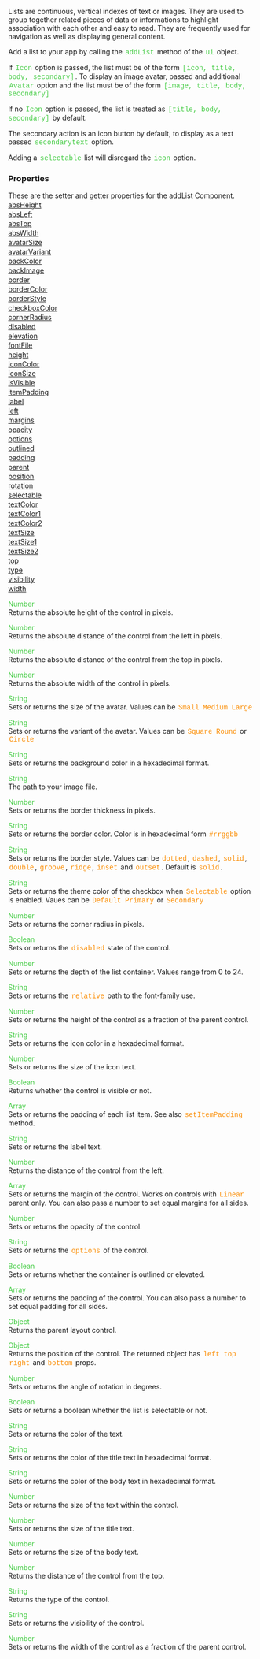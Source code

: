 Lists are continuous, vertical indexes of text or images. They are used to group together related pieces of data or informations to highlight association with each other and easy to read. They are frequently used for navigation as well as displaying general content.

 Add a list to your app by calling the <span style="color:#4c4; font-family:Courier, monospace; font-size:100%; padding:0px 2px;">addList</span> method of the <span style="color:#4c4; font-family:Courier, monospace; font-size:100%; padding:0px 2px;">ui</span> object.

 If <span style="color:#4c4; font-family:Courier, monospace; font-size:100%; padding:0px 2px;">Icon</span> option is passed, the list must be of the form <span style="color:#4c4; font-family:Courier, monospace; font-size:100%; padding:0px 2px;">[icon, title, body, secondary]</span>. To display an image avatar, passed and additional <span style="color:#4c4; font-family:Courier, monospace; font-size:100%; padding:0px 2px;">Avatar</span> option and the list must be of the form <span style="color:#4c4; font-family:Courier, monospace; font-size:100%; padding:0px 2px;">[image, title, body, secondary]</span>

 If no <span style="color:#4c4; font-family:Courier, monospace; font-size:100%; padding:0px 2px;">Icon</span> option is passed, the list is treated as <span style="color:#4c4; font-family:Courier, monospace; font-size:100%; padding:0px 2px;">[title, body, secondary]</span> by default.

 The secondary action is an icon button by default, to display as a text passed <span style="color:#4c4; font-family:Courier, monospace; font-size:100%; padding:0px 2px;">secondarytext</span> option.

 Adding a <span style="color:#4c4; font-family:Courier, monospace; font-size:100%; padding:0px 2px;">selectable</span> list will disregard the <span style="color:#4c4; font-family:Courier, monospace; font-size:100%; padding:0px 2px;">icon</span> option.

<style>.samp { margin-top: 2px; } </style><h3>Properties</h3>These are the setter and getter properties for the addList Component.
<div class="samp"><a href="#absheight-0" data-transition="pop" data-rel="popup" class="ui-link">absHeight </a></div><div class="samp"><a href="#absleft-5" data-transition="pop" data-rel="popup" class="ui-link">absLeft </a></div><div class="samp"><a href="#abstop-10" data-transition="pop" data-rel="popup" class="ui-link">absTop </a></div><div class="samp"><a href="#abswidth-15" data-transition="pop" data-rel="popup" class="ui-link">absWidth </a></div><div class="samp"><a href="#avatarsize-20" data-transition="pop" data-rel="popup" class="ui-link">avatarSize </a></div><div class="samp"><a href="#avatarvariant-25" data-transition="pop" data-rel="popup" class="ui-link">avatarVariant </a></div><div class="samp"><a href="#backcolor-30" data-transition="pop" data-rel="popup" class="ui-link">backColor </a></div><div class="samp"><a href="#backimage-35" data-transition="pop" data-rel="popup" class="ui-link">backImage </a></div><div class="samp"><a href="#border-40" data-transition="pop" data-rel="popup" class="ui-link">border </a></div><div class="samp"><a href="#bordercolor-45" data-transition="pop" data-rel="popup" class="ui-link">borderColor </a></div><div class="samp"><a href="#borderstyle-50" data-transition="pop" data-rel="popup" class="ui-link">borderStyle </a></div><div class="samp"><a href="#checkboxcolor-55" data-transition="pop" data-rel="popup" class="ui-link">checkboxColor </a></div><div class="samp"><a href="#cornerradius-60" data-transition="pop" data-rel="popup" class="ui-link">cornerRadius </a></div><div class="samp"><a href="#disabled-65" data-transition="pop" data-rel="popup" class="ui-link">disabled </a></div><div class="samp"><a href="#elevation-70" data-transition="pop" data-rel="popup" class="ui-link">elevation </a></div><div class="samp"><a href="#fontfile-75" data-transition="pop" data-rel="popup" class="ui-link">fontFile </a></div><div class="samp"><a href="#height-80" data-transition="pop" data-rel="popup" class="ui-link">height </a></div><div class="samp"><a href="#iconcolor-85" data-transition="pop" data-rel="popup" class="ui-link">iconColor </a></div><div class="samp"><a href="#iconsize-90" data-transition="pop" data-rel="popup" class="ui-link">iconSize </a></div><div class="samp"><a href="#isvisible-95" data-transition="pop" data-rel="popup" class="ui-link">isVisible </a></div><div class="samp"><a href="#itempadding-100" data-transition="pop" data-rel="popup" class="ui-link">itemPadding </a></div><div class="samp"><a href="#label-105" data-transition="pop" data-rel="popup" class="ui-link">label </a></div><div class="samp"><a href="#left-110" data-transition="pop" data-rel="popup" class="ui-link">left </a></div><div class="samp"><a href="#margins-115" data-transition="pop" data-rel="popup" class="ui-link">margins </a></div><div class="samp"><a href="#opacity-120" data-transition="pop" data-rel="popup" class="ui-link">opacity </a></div><div class="samp"><a href="#options-125" data-transition="pop" data-rel="popup" class="ui-link">options </a></div><div class="samp"><a href="#outlined-130" data-transition="pop" data-rel="popup" class="ui-link">outlined </a></div><div class="samp"><a href="#padding-135" data-transition="pop" data-rel="popup" class="ui-link">padding </a></div><div class="samp"><a href="#parent-140" data-transition="pop" data-rel="popup" class="ui-link">parent </a></div><div class="samp"><a href="#position-145" data-transition="pop" data-rel="popup" class="ui-link">position </a></div><div class="samp"><a href="#rotation-150" data-transition="pop" data-rel="popup" class="ui-link">rotation </a></div><div class="samp"><a href="#selectable-155" data-transition="pop" data-rel="popup" class="ui-link">selectable </a></div><div class="samp"><a href="#textcolor-160" data-transition="pop" data-rel="popup" class="ui-link">textColor </a></div><div class="samp"><a href="#textcolor1-165" data-transition="pop" data-rel="popup" class="ui-link">textColor1 </a></div><div class="samp"><a href="#textcolor2-170" data-transition="pop" data-rel="popup" class="ui-link">textColor2 </a></div><div class="samp"><a href="#textsize-175" data-transition="pop" data-rel="popup" class="ui-link">textSize </a></div><div class="samp"><a href="#textsize1-180" data-transition="pop" data-rel="popup" class="ui-link">textSize1 </a></div><div class="samp"><a href="#textsize2-185" data-transition="pop" data-rel="popup" class="ui-link">textSize2 </a></div><div class="samp"><a href="#top-190" data-transition="pop" data-rel="popup" class="ui-link">top </a></div><div class="samp"><a href="#type-195" data-transition="pop" data-rel="popup" class="ui-link">type </a></div><div class="samp"><a href="#visibility-200" data-transition="pop" data-rel="popup" class="ui-link">visibility </a></div><div class="samp"><a href="#width-205" data-transition="pop" data-rel="popup" class="ui-link">width </a></div>
<div data-role="popup" id="absheight-0" class="ui-content"><p><span style="color:#4c4;">Number</span><br>Returns the absolute height of the control in pixels.</p></div><div data-role="popup" id="absleft-5" class="ui-content"><p><span style="color:#4c4;">Number</span><br>Returns the absolute distance of the control from the left in pixels.</p></div><div data-role="popup" id="abstop-10" class="ui-content"><p><span style="color:#4c4;">Number</span><br>Returns the absolute distance of the control from the top in pixels.</p></div><div data-role="popup" id="abswidth-15" class="ui-content"><p><span style="color:#4c4;">Number</span><br>Returns the absolute width of the control in pixels.</p></div><div data-role="popup" id="avatarsize-20" class="ui-content"><p><span style="color:#4c4;">String</span><br>Sets or returns the size of the avatar. Values can be <span style="color:#fb8c00; font-family:Courier&#44; monospace; font-size:100%; padding:0px 2px;">Small</span> <span style="color:#fb8c00; font-family:Courier&#44; monospace; font-size:100%; padding:0px 2px;">Medium</span> <span style="color:#fb8c00; font-family:Courier&#44; monospace; font-size:100%; padding:0px 2px;">Large</span></p></div><div data-role="popup" id="avatarvariant-25" class="ui-content"><p><span style="color:#4c4;">String</span><br>Sets or returns the variant of the avatar. Values can be <span style="color:#fb8c00; font-family:Courier&#44; monospace; font-size:100%; padding:0px 2px;">Square</span> <span style="color:#fb8c00; font-family:Courier&#44; monospace; font-size:100%; padding:0px 2px;">Round</span> or <span style="color:#fb8c00; font-family:Courier&#44; monospace; font-size:100%; padding:0px 2px;">Circle</span></p></div><div data-role="popup" id="backcolor-30" class="ui-content"><p><span style="color:#4c4;">String</span><br>Sets or returns the background color in a hexadecimal format.</p></div><div data-role="popup" id="backimage-35" class="ui-content"><p><span style="color:#4c4;">String</span><br>The path to your image file.</p></div><div data-role="popup" id="border-40" class="ui-content"><p><span style="color:#4c4;">Number</span><br>Sets or returns the border thickness in pixels.</p></div><div data-role="popup" id="bordercolor-45" class="ui-content"><p><span style="color:#4c4;">String</span><br>Sets or returns the border color. Color is in hexadecimal form <span style="color:#fb8c00; font-family:Courier&#44; monospace; font-size:100%; padding:0px 2px;">#rrggbb</span></p></div><div data-role="popup" id="borderstyle-50" class="ui-content"><p><span style="color:#4c4;">String</span><br>Sets or returns the border style. Values can be <span style="color:#fb8c00; font-family:Courier&#44; monospace; font-size:100%; padding:0px 2px;">dotted</span>&#44; <span style="color:#fb8c00; font-family:Courier&#44; monospace; font-size:100%; padding:0px 2px;">dashed</span>&#44; <span style="color:#fb8c00; font-family:Courier&#44; monospace; font-size:100%; padding:0px 2px;">solid</span>&#44; <span style="color:#fb8c00; font-family:Courier&#44; monospace; font-size:100%; padding:0px 2px;">double</span>&#44; <span style="color:#fb8c00; font-family:Courier&#44; monospace; font-size:100%; padding:0px 2px;">groove</span>&#44; <span style="color:#fb8c00; font-family:Courier&#44; monospace; font-size:100%; padding:0px 2px;">ridge</span>&#44; <span style="color:#fb8c00; font-family:Courier&#44; monospace; font-size:100%; padding:0px 2px;">inset</span> and <span style="color:#fb8c00; font-family:Courier&#44; monospace; font-size:100%; padding:0px 2px;">outset</span>. Default is <span style="color:#fb8c00; font-family:Courier&#44; monospace; font-size:100%; padding:0px 2px;">solid</span>.</p></div><div data-role="popup" id="checkboxcolor-55" class="ui-content"><p><span style="color:#4c4;">String</span><br>Sets or returns the theme color of the checkbox when <span style="color:#fb8c00; font-family:Courier&#44; monospace; font-size:100%; padding:0px 2px;">Selectable</span> option is enabled. Vaues can be <span style="color:#fb8c00; font-family:Courier&#44; monospace; font-size:100%; padding:0px 2px;">Default</span> <span style="color:#fb8c00; font-family:Courier&#44; monospace; font-size:100%; padding:0px 2px;">Primary</span> or <span style="color:#fb8c00; font-family:Courier&#44; monospace; font-size:100%; padding:0px 2px;">Secondary</span></p></div><div data-role="popup" id="cornerradius-60" class="ui-content"><p><span style="color:#4c4;">Number</span><br>Sets or returns the corner radius in pixels.</p></div><div data-role="popup" id="disabled-65" class="ui-content"><p><span style="color:#4c4;">Boolean</span><br>Sets or returns the <span style="color:#fb8c00; font-family:Courier&#44; monospace; font-size:100%; padding:0px 2px;">disabled</span> state of the control.</p></div><div data-role="popup" id="elevation-70" class="ui-content"><p><span style="color:#4c4;">Number</span><br>Sets or returns the depth of the list container. Values range from 0 to 24.</p></div><div data-role="popup" id="fontfile-75" class="ui-content"><p><span style="color:#4c4;">String</span><br>Sets or returns the <span style="color:#fb8c00; font-family:Courier&#44; monospace; font-size:100%; padding:0px 2px;">relative</span> path to the font-family use.</p></div><div data-role="popup" id="height-80" class="ui-content"><p><span style="color:#4c4;">Number</span><br>Sets or returns the height of the control as a fraction of the parent control.</p></div><div data-role="popup" id="iconcolor-85" class="ui-content"><p><span style="color:#4c4;">String</span><br>Sets or returns the icon color in a hexadecimal format.</p></div><div data-role="popup" id="iconsize-90" class="ui-content"><p><span style="color:#4c4;">Number</span><br>Sets or returns the size of the icon text.</p></div><div data-role="popup" id="isvisible-95" class="ui-content"><p><span style="color:#4c4;">Boolean</span><br>Returns whether the control is visible or not.</p></div><div data-role="popup" id="itempadding-100" class="ui-content"><p><span style="color:#4c4;">Array</span><br>Sets or returns the padding of each list item. See also <span style="color:#fb8c00; font-family:Courier&#44; monospace; font-size:100%; padding:0px 2px;">setItemPadding</span> method.</p></div><div data-role="popup" id="label-105" class="ui-content"><p><span style="color:#4c4;">String</span><br>Sets or returns the label text.</p></div><div data-role="popup" id="left-110" class="ui-content"><p><span style="color:#4c4;">Number</span><br>Returns the distance of the control from the left.</p></div><div data-role="popup" id="margins-115" class="ui-content"><p><span style="color:#4c4;">Array</span><br>Sets or returns the margin of the control. Works on controls with <span style="color:#fb8c00; font-family:Courier&#44; monospace; font-size:100%; padding:0px 2px;">Linear</span> parent only. You can also pass a number to set equal margins for all sides.</p></div><div data-role="popup" id="opacity-120" class="ui-content"><p><span style="color:#4c4;">Number</span><br>Sets or returns the opacity of the control.</p></div><div data-role="popup" id="options-125" class="ui-content"><p><span style="color:#4c4;">String</span><br>Sets or returns the <span style="color:#fb8c00; font-family:Courier&#44; monospace; font-size:100%; padding:0px 2px;">options</span> of the control.</p></div><div data-role="popup" id="outlined-130" class="ui-content"><p><span style="color:#4c4;">Boolean</span><br>Sets or returns whether the container is outlined or elevated.</p></div><div data-role="popup" id="padding-135" class="ui-content"><p><span style="color:#4c4;">Array</span><br>Sets or returns the padding of the control. You can also pass a number to set equal padding for all sides.</p></div><div data-role="popup" id="parent-140" class="ui-content"><p><span style="color:#4c4;">Object</span><br>Returns the parent layout control.</p></div><div data-role="popup" id="position-145" class="ui-content"><p><span style="color:#4c4;">Object</span><br>Returns the position of the control. The returned object has <span style="color:#fb8c00; font-family:Courier&#44; monospace; font-size:100%; padding:0px 2px;">left</span> <span style="color:#fb8c00; font-family:Courier&#44; monospace; font-size:100%; padding:0px 2px;">top</span> <span style="color:#fb8c00; font-family:Courier&#44; monospace; font-size:100%; padding:0px 2px;">right</span> and <span style="color:#fb8c00; font-family:Courier&#44; monospace; font-size:100%; padding:0px 2px;">bottom</span> props.</p></div><div data-role="popup" id="rotation-150" class="ui-content"><p><span style="color:#4c4;">Number</span><br>Sets or returns the angle of rotation in degrees.</p></div><div data-role="popup" id="selectable-155" class="ui-content"><p><span style="color:#4c4;">Boolean</span><br>Sets or returns a boolean whether the list is selectable or not.</p></div><div data-role="popup" id="textcolor-160" class="ui-content"><p><span style="color:#4c4;">String</span><br>Sets or returns the color of the text.</p></div><div data-role="popup" id="textcolor1-165" class="ui-content"><p><span style="color:#4c4;">String</span><br>Sets or returns the color of the title text in hexadecimal format.</p></div><div data-role="popup" id="textcolor2-170" class="ui-content"><p><span style="color:#4c4;">String</span><br>Sets or returns the color of the body text in hexadecimal format.</p></div><div data-role="popup" id="textsize-175" class="ui-content"><p><span style="color:#4c4;">Number</span><br>Sets or returns the size of the text within the control.</p></div><div data-role="popup" id="textsize1-180" class="ui-content"><p><span style="color:#4c4;">Number</span><br>Sets or returns the size of the title text.</p></div><div data-role="popup" id="textsize2-185" class="ui-content"><p><span style="color:#4c4;">Number</span><br>Sets or returns the size of the body text.</p></div><div data-role="popup" id="top-190" class="ui-content"><p><span style="color:#4c4;">Number</span><br>Returns the distance of the control from the top.</p></div><div data-role="popup" id="type-195" class="ui-content"><p><span style="color:#4c4;">String</span><br>Returns the type of the control.</p></div><div data-role="popup" id="visibility-200" class="ui-content"><p><span style="color:#4c4;">String</span><br>Sets or returns the visibility of the control.</p></div><div data-role="popup" id="width-205" class="ui-content"><p><span style="color:#4c4;">Number</span><br>Sets or returns the width of the control as a fraction of the parent control.</p></div>